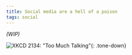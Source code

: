 ```yaml
---
title: Social media are a hell of a poison
tags: social
---
```


*(WIP)*

![XKCD 2134: "Too Much Talking"](https://imgs.xkcd.com/comics/too_much_talking.png){: .tone-down}

